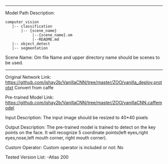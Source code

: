 *******************************************************************************
Model Path Description:
```
computer_vision
   |-- classification
       |-- {scene_name}
            |--{scene_name}.om
            |--README.md
   |-- object_detect
   |-- segmentation
```
Scene Name: Om file Name and upper directory name should be scenes to be used.
*******************************************************************************

Original Network Link:
https://github.com/ishay2b/VanillaCNN/tree/master/ZOO/vanilla_deploy.prototxt
Convert from caffe

Pre-trained Model Link:
https://github.com/ishay2b/VanillaCNN/tree/master/ZOO/vanillaCNN.caffemodel

Input Description:
The input image should be resized to 40*40 pixels

Output Description:
The pre-trained model is trained to detect on the key points on the face.
It will recognize 5 coordinate points(left eyes,right eyes,nose,left mouth corner, right mouth corner).


Custom Operator:
Custom operator is included or not: No


Tested Version List:
-Atlas 200

